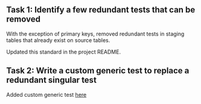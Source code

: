 ## Task 1: Identify a few redundant tests that can be removed

With the exception of primary keys, removed redundant tests in staging tables that already exist on source tables.

Updated this standard in the project README.

## Task 2: Write a custom generic test to replace a redundant singular test

Added custom generic test [here](https://github.com/sander-c-beck/course_advanced_dbt/blob/sander-project-3/tests/generic/assert_valid_string.sql)
